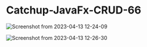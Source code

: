 # Catchup-JavaFx-CRUD-66

![Screenshot from 2023-04-13 12-24-09](https://user-images.githubusercontent.com/100486080/231678468-bf4efaf7-80cd-479f-aaea-2fd037466f71.png)


![Screenshot from 2023-04-13 12-26-30](https://user-images.githubusercontent.com/100486080/231678501-461afc49-627d-4276-a23b-daa4b846665f.png)
